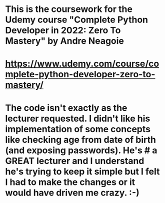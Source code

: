 # This is the coursework for the Udemy course "Complete Python Developer in 2022: Zero To Mastery" by Andre Neagoie
# https://www.udemy.com/course/complete-python-developer-zero-to-mastery/
# The code isn't exactly as the lecturer requested. I didn't like his implementation of some concepts like checking age from date of birth (and exposing passwords). He's # a GREAT lecturer and I understand he's trying to keep it simple but I felt I had to make the changes or it would have driven me crazy. :-)
